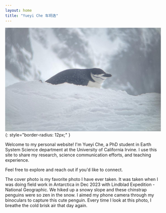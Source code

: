 ```yaml
---
layout: home
title: "Yueyi Che 车玥逸"
---
```

![Penguin](/assets/img/Penguin.jpg){: style="border-radius: 12px;" }

Welcome to my personal website! I'm Yueyi Che, a PhD student in Earth System Science department at the University of California Irvine. I use this site to share my research, science communication efforts, and teaching experience.

Feel free to explore and reach out if you'd like to connect.

The cover photo is my favorite photo I have ever taken. It was taken when I was doing field work in Antarctica in Dec 2023 with Lindblad Expedition - National Geographic. We hiked up a snowy slope and these chinstrap penguins were so zen in the snow. I aimed my phone camera through my binoculars to capture this cute penguin. Every time I look at this photo, I breathe the cold brisk air that day again. 
